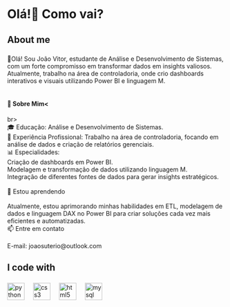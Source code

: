 <h1 align="left">Olá!👋 Como vai?</h1>

###

<p align="left"></p>

###

<h2 align="left">About me</h2>

###

<p align="left">👋Olá! Sou João Vitor, estudante de Análise e Desenvolvimento de Sistemas, com um forte compromisso em transformar dados em insights valiosos. Atualmente, trabalho na área de controladoria, onde crio dashboards interativos e visuais utilizando Power BI e linguagem M.<br> <br> <h4>🚀 Sobre Mim<</h4>br><br>    🎓 Educação: Análise e Desenvolvimento de Sistemas.<br>    💼 Experiência Profissional: Trabalho na área de controladoria, focando em análise de dados e criação de relatórios gerenciais.<br>    📊 Especialidades:<br>        Criação de dashboards em Power BI.<br>        Modelagem e transformação de dados utilizando linguagem M.<br>        Integração de diferentes fontes de dados para gerar insights estratégicos.<br><br>🌱 Estou aprendendo<br><br>Atualmente, estou aprimorando minhas habilidades em ETL, modelagem de dados e linguagem DAX no Power BI para criar soluções cada vez mais eficientes e automatizadas.<br>📫 Entre em contato<br><br>    E-mail: joaosuterio@outlook.com</p>

###

<h2 align="left">I code with</h2>

###

<div align="left">
  <img src="https://cdn.jsdelivr.net/gh/devicons/devicon/icons/python/python-original.svg" height="40" alt="python logo"  />
  <img width="12" />
  <img src="https://cdn.jsdelivr.net/gh/devicons/devicon/icons/css3/css3-original.svg" height="40" alt="css3 logo"  />
  <img width="12" />
  <img src="https://cdn.jsdelivr.net/gh/devicons/devicon/icons/html5/html5-original.svg" height="40" alt="html5 logo"  />
  <img width="12" />
  <img src="https://cdn.jsdelivr.net/gh/devicons/devicon/icons/mysql/mysql-original.svg" height="40" alt="mysql logo"  />
</div>

###

